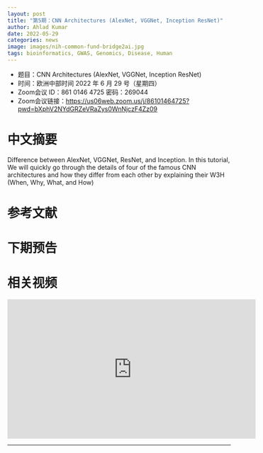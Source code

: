 ```yaml
---
layout: post
title: "第5期：CNN Architectures (AlexNet, VGGNet, Inception ResNet)"
author: Ahlad Kumar
date: 2022-05-29
categories: news
image: images/nih-common-fund-bridge2ai.jpg
tags: bioinformatics, GWAS, Genomics, Disease, Human
---
```


- 题目：CNN Architectures (AlexNet, VGGNet, Inception ResNet)
- 时间：欧洲中部时间 2022 年 6 月 29 号（星期四）
- Zoom会议 ID：861 0146 4725 密码：269044 
- Zoom会议链接：https://us06web.zoom.us/j/86101464725?pwd=bXphV2NYdGRZeVRaZys0WnNjczF4Zz09

# 中文摘要

Difference between AlexNet, VGGNet, ResNet, and Inception. In this tutorial, We will quickly go through the details of four of the famous CNN architectures and how they differ from each other by explaining their W3H (When, Why, What, and How)

# 参考文献

# 下期预告

# 相关视频

<p align="center">
<iframe width="560" height="315" src="https://www.youtube.com/embed/CNNnzl8HIIU" title="YouTube video player" frameborder="0" allow="accelerometer; autoplay; clipboard-write; encrypted-media; gyroscope; picture-in-picture" allowfullscreen></iframe>
</p>



----

